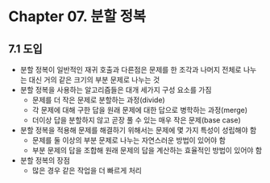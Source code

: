 # Chapter 07. 분할 정복

## 7.1 도입

- 분할 정복이 일반적인 재귀 호출과 다른점은 문제를 한 조각과 나머지 전체로 나누는 대신 거의 같은 크기의 부분 문제로 나누는 것
- 분할 정복을 사용하는 알고리즘들은 대개 세가지 구성 요소를 가짐
  - 문제를 더 작은 문제로 분할하는 과정(divide)
  - 각 문제에 대해 구한 답을 원래 문제에 대한 답으로 병학하는 과정(merge)
  - 더이상 답을 분할하지 않고 곧장 풀 수 있는 매우 작은 문제(base case)
- 분할 정복을 적용해 문제를 해결하기 위해서는 문제에 몇 가지 특성이 성립해야 함
  - 문제를 둘 이상의 부분 문제로 나누는 자연스러운 방법이 있어야 함
  - 부분 문제의 답을 조합해 원래 문제의 답을 계산하는 효율적인 방법이 있어야 함
- 분할 정복의 장점
  - 많은 경우 같은 작업을 더 빠르게 처리

